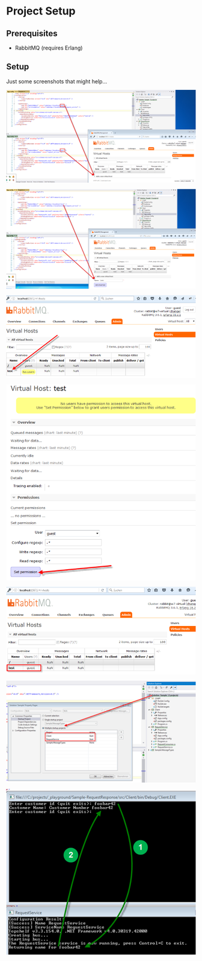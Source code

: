 # Project Setup

## Prerequisites

- RabbitMQ (requires Erlang)

## Setup

Just some screenshots that might help...

![alt text](pics/mt-rabbitmq-setup-01.png)

![alt text](pics/mt-rabbitmq-setup-02.png)

![alt text](pics/mt-rabbitmq-setup-03.png)

![alt text](pics/mt-rabbitmq-setup-04.png)

![alt text](pics/mt-rabbitmq-setup-05.png)

![alt text](pics/mt-rabbitmq-setup-06.png)

![alt text](pics/mt-rabbitmq-setup-07.png)
